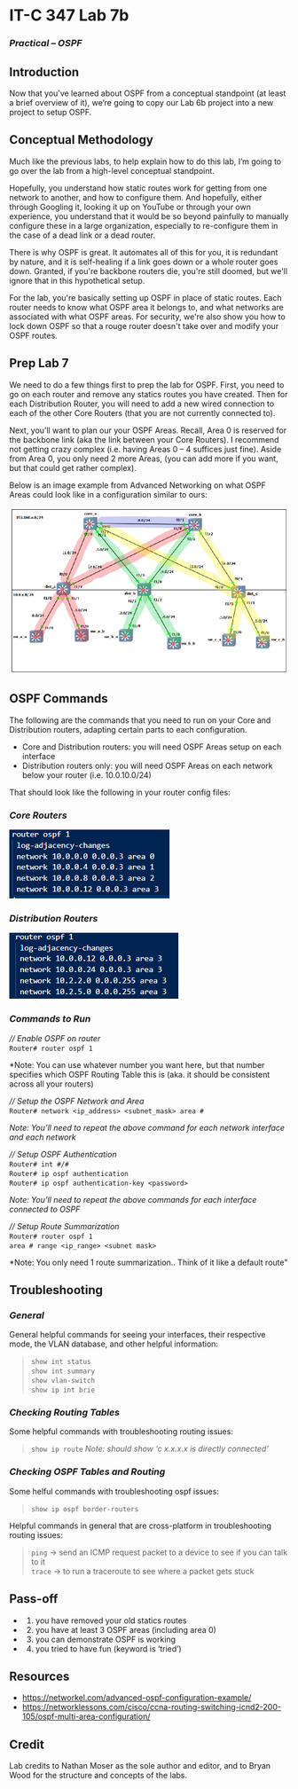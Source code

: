 # IT-C 347 Lab 7b
### *Practical – OSPF*
## Introduction

Now that you’ve learned about OSPF from a conceptual standpoint (at least a brief overview of it), we’re going to copy our Lab 6b project into a new project to setup OSPF.

## Conceptual Methodology

Much like the previous labs, to help explain how to do this lab, I’m going to go over the lab from a high-level conceptual standpoint.

Hopefully, you understand how static routes work for getting from one network to another, and how to configure them. And hopefully, either through Googling it, looking it up on YouTube or through your own experience, you understand that it would be so beyond painfully to manually configure these in a large organization, especially to re-configure them in the case of a dead link or a dead router.

There is why OSPF is great. It automates all of this for you, it is redundant by nature, and it is self-healing if a link goes down or a whole router goes down. Granted, if you're backbone routers die, you're still doomed, but we'll ignore that in this hypothetical setup.

For the lab, you're basically setting up OSPF in place of static routes. Each router needs to know what OSPF area it belongs to, and what networks are associated with what OSPF areas. For security, we're also show you how to lock down OSPF so that a rouge router doesn't take over and modify your OSPF routes.

## Prep Lab 7

We need to do a few things first to prep the lab for OSPF. First, you need to go on each router and remove any statics routes you have created. Then for each Distribution Router, you will need to add a new wired connection to each of the other Core Routers (that you are not currently connected to).

Next, you’ll want to plan our your OSPF Areas. Recall, Area 0 is reserved for the backbone link (aka the link between your Core Routers). I recommend not getting crazy complex (i.e. having Areas 0 – 4 suffices just fine). Aside from Area 0, you only need 2 more Areas, (you can add more if you want, but that could get rather complex).

Below is an image example from Advanced Networking on what OSPF Areas could look like in a configuration similar to ours:
 
![GNS3 OSPF Example](/assets/images/lab7b/gns3-ospf-example.PNG)

## OSPF Commands

The following are the commands that you need to run on your Core and Distribution routers, adapting certain parts to each configuration.

- Core and Distribution routers: you will need OSPF Areas setup on each interface
- Distribution routers only: you will need OSPF Areas on each network below your router (i.e. 10.0.10.0/24)

That should look like the following in your router config files:

### *Core Routers*

![Core Router OSPF Table Config](/assets/images/lab7b/router-ospf-table.PNG)
 
### *Distribution Routers* 

![Distribution Router OSPF Table Config](/assets/images/lab7b/distro-ospf-table.PNG)

### *Commands to Run*

*// Enable OSPF on router*
<br> `Router# router ospf 1`

*Note: You can use whatever number you want here, but that number specifies which OSPF Routing Table this is (aka. it should be consistent across all your routers)

*// Setup the OSPF Network and Area* 
<br> `Router# network <ip_address> <subnet_mask> area #`

*Note: You’ll need to repeat the above command for each network interface and each network*

*// Setup OSPF Authentication*
<br> `Router# int #/#`
<br> `Router# ip ospf authentication`
<br> `Router# ip ospf authentication-key <password>`

*Note: You’ll need to repeat the above commands for each interface connected to OSPF*

*// Setup Route Summarization*
<br> `Router# router ospf 1`
<br> `area # range <ip_range> <subnet mask>`

*Note: You only need 1 route summarization.. Think of it like a default route"

## Troubleshooting

### *General*

General helpful commands for seeing your interfaces, their respective mode, the VLAN database, and other helpful information:

> `show int status`
> <br> `show int summary`
> <br> `show vlan-switch`
> <br> `show ip int brie`

### *Checking Routing Tables*

Some helpful commands with troubleshooting routing issues:

> `show ip route`
> *Note: should show ‘c x.x.x.x is directly connected’*

### *Checking OSPF Tables and Routing*

Some helful commands with troubleshooting ospf issues:

> `show ip ospf border-routers`

Helpful commands in general that are cross-platform in troubleshooting routing issues:

> `ping` -> send an ICMP request packet to a device to see if you can talk to it
> <br> `trace` -> to run a traceroute to see where a packet gets stuck

## Pass-off

-	1) you have removed your old statics routes
-	2) you have at least 3 OSPF areas (including area 0)
-	3) you can demonstrate OSPF is working
-	4) you tried to have fun (keyword is ‘tried’)

## Resources

-	https://networkel.com/advanced-ospf-configuration-example/
-	https://networklessons.com/cisco/ccna-routing-switching-icnd2-200-105/ospf-multi-area-configuration/

## Credit

Lab credits to Nathan Moser as the sole author and editor, and to Bryan Wood for the structure and concepts of the labs.
